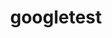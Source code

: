 ---
title: "googletest"
layout: cache
categories: [package, v0.19]
meta: {"versions": ["1.12.1", "1.8.1"], "compilers": ["gcc@=11.1.0", "gcc@=7.3.1"], "oss": ["amzn2", "ubuntu20.04"], "platforms": ["linux"], "targets": ["x86_64", "x86_64_v3"], "stacks": ["e4s", "ml-cpu", "ml-cuda"], "num_specs": 2, "num_specs_by_stack": {"ml-cuda": 1, "ml-cpu": 1, "e4s": 1}}
spec_details: [{"hash": "626mzblgvhp2f63wnd7ub4qj4ij4fagl", "compiler": "gcc@=7.3.1", "versions": ["1.12.1"], "os": "amzn2", "platform": "linux", "target": "x86_64_v3", "variants": ["build_system=cmake", "build_type=RelWithDebInfo", "cxxstd=11", "+gmock", "~ipo", "+pthreads", "+shared"], "stacks": ["ml-cuda", "ml-cpu"], "size": "-", "tarball": "https://binaries.spack.io/releases/v0.19/build_cache/linux-amzn2-x86_64_v3/gcc-7.3.1/googletest-1.12.1/linux-amzn2-x86_64_v3-gcc-7.3.1-googletest-1.12.1-626mzblgvhp2f63wnd7ub4qj4ij4fagl.spack"}, {"hash": "f3cyfe4iblr43qf6ynb62rmm7ir4hrdc", "compiler": "gcc@=11.1.0", "versions": ["1.8.1"], "os": "ubuntu20.04", "platform": "linux", "target": "x86_64", "variants": ["build_system=cmake", "build_type=RelWithDebInfo", "cxxstd=11", "+gmock", "~ipo", "+pthreads", "+shared"], "stacks": ["e4s"], "size": "-", "tarball": "https://binaries.spack.io/releases/v0.19/build_cache/linux-ubuntu20.04-x86_64/gcc-11.1.0/googletest-1.8.1/linux-ubuntu20.04-x86_64-gcc-11.1.0-googletest-1.8.1-f3cyfe4iblr43qf6ynb62rmm7ir4hrdc.spack"}]
---